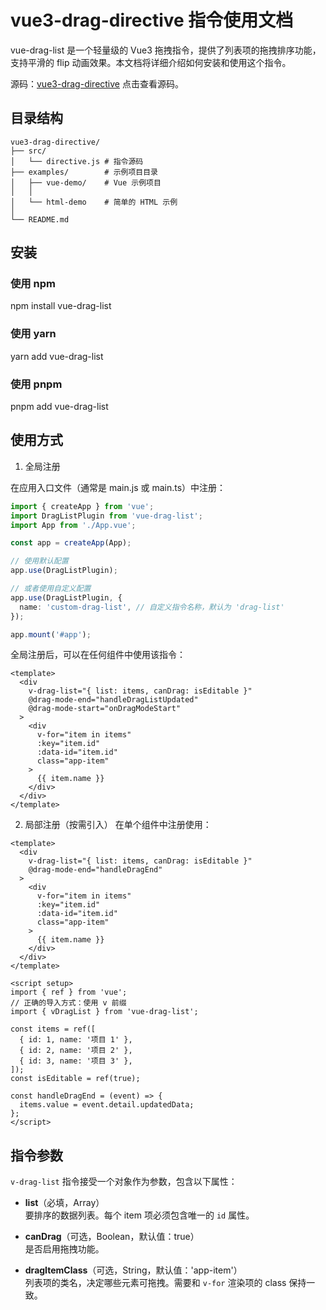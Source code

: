 # vue3-drag-directive 指令使用文档

vue-drag-list 是一个轻量级的 Vue3 拖拽指令，提供了列表项的拖拽排序功能，支持平滑的 flip 动画效果。本文档将详细介绍如何安装和使用这个指令。

源码：[vue3-drag-directive](https://github.com/Teernage/vue3-drag-directive) 点击查看源码。

## 目录结构

```text
vue3-drag-directive/
├── src/
│   └── directive.js # 指令源码
├── examples/        # 示例项目目录
│   ├── vue-demo/    # Vue 示例项目
│   │
│   └── html-demo    # 简单的 HTML 示例
│
└── README.md
```

## 安装

### 使用 npm

npm install vue-drag-list

### 使用 yarn

yarn add vue-drag-list

### 使用 pnpm

pnpm add vue-drag-list

## 使用方式

1. 全局注册

在应用入口文件（通常是 main.js 或 main.ts）中注册：

```ts
import { createApp } from 'vue';
import DragListPlugin from 'vue-drag-list';
import App from './App.vue';

const app = createApp(App);

// 使用默认配置
app.use(DragListPlugin);

// 或者使用自定义配置
app.use(DragListPlugin, {
  name: 'custom-drag-list', // 自定义指令名称，默认为 'drag-list'
});

app.mount('#app');
```

全局注册后，可以在任何组件中使用该指令：

```vue
<template>
  <div
    v-drag-list="{ list: items, canDrag: isEditable }"
    @drag-mode-end="handleDragListUpdated"
    @drag-mode-start="onDragModeStart"
  >
    <div
      v-for="item in items"
      :key="item.id"
      :data-id="item.id"
      class="app-item"
    >
      {{ item.name }}
    </div>
  </div>
</template>
```

2. 局部注册（按需引入）
   在单个组件中注册使用：

```vue
<template>
  <div
    v-drag-list="{ list: items, canDrag: isEditable }"
    @drag-mode-end="handleDragEnd"
  >
    <div
      v-for="item in items"
      :key="item.id"
      :data-id="item.id"
      class="app-item"
    >
      {{ item.name }}
    </div>
  </div>
</template>

<script setup>
import { ref } from 'vue';
// 正确的导入方式：使用 v 前缀
import { vDragList } from 'vue-drag-list';

const items = ref([
  { id: 1, name: '项目 1' },
  { id: 2, name: '项目 2' },
  { id: 3, name: '项目 3' },
]);
const isEditable = ref(true);

const handleDragEnd = (event) => {
  items.value = event.detail.updatedData;
};
</script>
```

## 指令参数

`v-drag-list` 指令接受一个对象作为参数，包含以下属性：

- **list**（必填，Array）  
  要排序的数据列表。每个 item 项必须包含唯一的 `id` 属性。

- **canDrag**（可选，Boolean，默认值：true）  
  是否启用拖拽功能。

- **dragItemClass**（可选，String，默认值：'app-item'）  
  列表项的类名，决定哪些元素可拖拽。需要和 `v-for` 渲染项的 class 保持一致。
